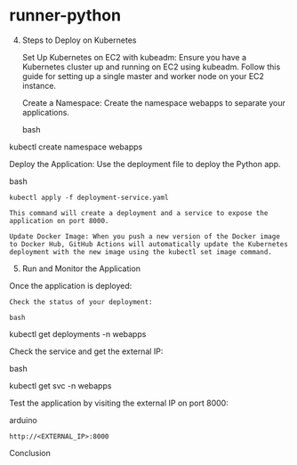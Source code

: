 # runner-python

4. Steps to Deploy on Kubernetes

    Set Up Kubernetes on EC2 with kubeadm: Ensure you have a Kubernetes cluster up and running on EC2 using kubeadm. Follow this guide for setting up a single master and worker node on your EC2 instance.

    Create a Namespace: Create the namespace webapps to separate your applications.

    bash

kubectl create namespace webapps

Deploy the Application: Use the deployment file to deploy the Python app.

bash

    kubectl apply -f deployment-service.yaml

    This command will create a deployment and a service to expose the application on port 8000.

    Update Docker Image: When you push a new version of the Docker image to Docker Hub, GitHub Actions will automatically update the Kubernetes deployment with the new image using the kubectl set image command.

5. Run and Monitor the Application

Once the application is deployed:

    Check the status of your deployment:

    bash

kubectl get deployments -n webapps

Check the service and get the external IP:

bash

kubectl get svc -n webapps

Test the application by visiting the external IP on port 8000:

arduino

    http://<EXTERNAL_IP>:8000

Conclusion
